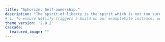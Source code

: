 ```yaml
---
title: "Aphorizm: Self-ownership."
description: "The spirit of liberty is the spirit which is not too sure that it is right."
# 1. To ensure Netlify triggers a build on our exampleSite instance, we need to change a file in the exampleSite directory.
theme_version: '2.8.2'
cascade:
  featured_image: ""
---
```



